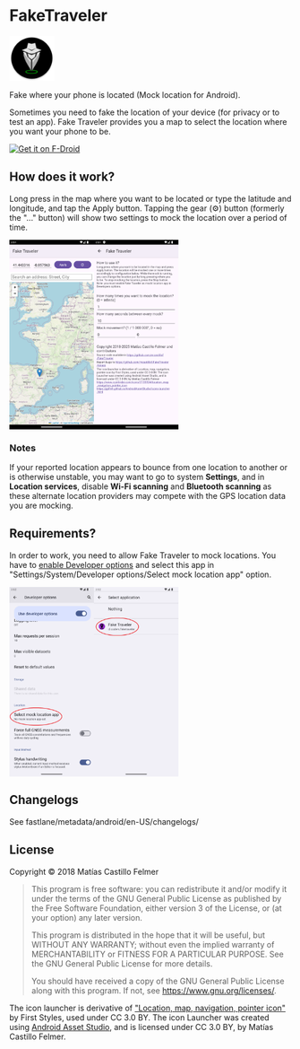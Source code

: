 # FakeTraveler
<img alt="Logo" src="fastlane/metadata/android/en-US/images/icon.png" width="80" />

Fake where your phone is located (Mock location for Android).

Sometimes you need to fake the location of your device (for privacy or to test an app). Fake Traveler provides you a map to select the location where you want your phone to be.

<a href="https://f-droid.org/app/cl.coders.faketraveler"><img src="https://f-droid.org/badge/get-it-on.png" alt="Get it on F-Droid" height="100"></a>


## How does it work?

Long press in the map where you want to be located or type the latitude and longitude, and tap the Apply button. Tapping the gear (⚙) button (formerly the "..." button) will show two settings to mock the location over a period of time. 

<div style="display:flex;">
<img alt="Main screen of the app" src="screenshots/map.png" width="30%">
<img alt="Settings section of the app" src="screenshots/settings.png" width="30%">
</div>

### Notes

If your reported location appears to bounce from one location to another or is otherwise unstable, you
may want to go to system **Settings**, and in **Location services**, disable **Wi-Fi scanning** and
**Bluetooth scanning** as these alternate location providers may compete with the GPS location data
you are mocking.

## Requirements?

In order to work, you need to allow Fake Traveler to mock locations. You have to [enable Developer options](https://developer.android.com/studio/debug/dev-options?hl=en-419) and select this app in "Settings/System/Developer options/Select mock location app" option.

<div style="display:flex;">
<img alt="How to set up mock locations step 1" src="screenshots/mock_location_1.png" width="30%">
<img alt="How to set up mock locations step 2" src="screenshots/mock_location_2.png" width="30%">
</div>


## Changelogs

See fastlane/metadata/android/en-US/changelogs/


## License
Copyright © 2018 Matías Castillo Felmer

> This program is free software: you can redistribute it and/or modify
> it under the terms of the GNU General Public License as published by
> the Free Software Foundation, either version 3 of the License, or
> (at your option) any later version.
> 
> This program is distributed in the hope that it will be useful,
> but WITHOUT ANY WARRANTY; without even the implied warranty of
> MERCHANTABILITY or FITNESS FOR A PARTICULAR PURPOSE.  See the
> GNU General Public License for more details.
> 
> You should have received a copy of the GNU General Public License
> along with this program.  If not, see <https://www.gnu.org/licenses/>.
    
The icon launcher is derivative of ["Location, map, navigation, pointer icon"](https://www.iconfinder.com/icons/2135924/location_map_navigation_pointer_icon) by First Styles, used under CC 3.0 BY. The icon Launcher was created using [Android Asset Studio](https://jgilfelt.github.io/AndroidAssetStudio/icons-launcher.html), and is licensed under CC 3.0 BY, by Matías Castillo Felmer. 
